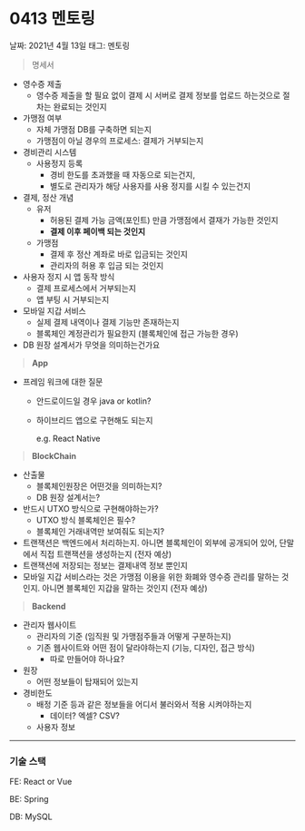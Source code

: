 # 0413 멘토링

날짜: 2021년 4월 13일
태그: 멘토링

> 명세서

- 영수증 제출
    - 영수증 제출을 할 필요 없이 결제 시 서버로 결제 정보를 업로드 하는것으로 절차는 완료되는 것인지
- 가맹점 여부
    - 자체 가맹점 DB를 구축하면 되는지
    - 가맹점이 아닐 경우의 프로세스: 결제가 거부되는지
- 경비관리 시스템
    - 사용정지 등록
        - 경비 한도를 초과했을 때 자동으로 되는건지,
        - 별도로 관리자가 해당 사용자를 사용 정지를 시킬 수 있는건지
- 결제, 정산 개념
    - 유저
        - 허용된 결제 가능 금액(포인트) 만큼 가맹점에서 결재가 가능한 것인지
        - **결제 이후 페이백 되는 것인지**
    - 가맹점
        - 결제 후 정산 계좌로 바로 입금되는 것인지
        - 관리자의 허용 후 입금 되는 것인지
- 사용자 정지 시 앱 동작 방식
    - 결제 프로세스에서 거부되는지
    - 앱 부팅 시 거부되는지
- 모바일 지갑 서비스
    - 실제 결제 내역이나 결제 기능만 존재하는지
    - 블록체인 계정관리가 필요한지 (블록체인에 접근 가능한 경우)
- DB 원장 설계서가 무엇을 의미하는건가요

> **App**

- 프레임 워크에 대한 질문
    - 안드로이드일 경우 java or kotlin?
    - 하이브리드 앱으로 구현해도 되는지

        e.g. React Native

> **BlockChain**

- 산출물
    - 블록체인원장은 어떤것을 의미하는지?
    - DB 원장 설계서는?
- 반드시 UTXO 방식으로 구현해야하는가?
    - UTXO 방식 블록체인은 필수?
    - 블록체인 거래내역만 보여줘도 되는지?
- 트랜잭션은 백엔드에서 처리하는지. 
아니면 블록체인이 외부에 공개되어 있어, 단말에서 직접 트랜잭션을 생성하는지 (전자 예상)
- 트랜잭션에 저장되는 정보는 결제내역 정보 뿐인지
- 모바일 지갑 서비스라는 것은 가맹점 이용을 위한 화폐와 영수증 관리를 말하는 것인지. 아니면 블록체인 지갑을 말하는 것인지 (전자 예상)

> **Backend**

- 관리자 웹사이트
    - 관리자의 기준 (임직원 및 가맹점주들과 어떻게 구분하는지)
    - 기존 웹사이트와 어떤 점이 달라야하는지 (기능, 디자인, 접근 방식)
        - 따로 만들어야 하나요?
- 원장
    - 어떤 정보들이 탑재되어 있는지
- 경비한도
    - 배정 기준 등과 같은 정보들을 어디서 불러와서 적용 시켜야하는지
        - 데이터? 엑셀? CSV?
    - 사용자 정보

---

### 기술 스택

FE: React or Vue

BE: Spring

DB: MySQL